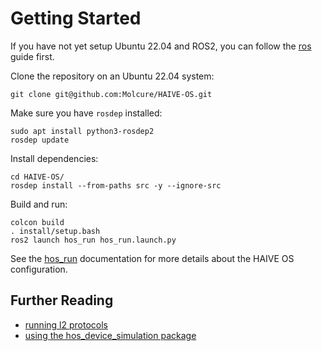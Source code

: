 # Getting Started

If you have not yet setup Ubuntu 22.04 and ROS2, you can follow the [ros](https://github.com/Molcure/HAIVE-OS/blob/master/docs/ros/) guide first.

Clone the repository on an Ubuntu 22.04 system:
```shell
git clone git@github.com:Molcure/HAIVE-OS.git
```

Make sure you have `rosdep` installed:
```shell
sudo apt install python3-rosdep2
rosdep update
```

Install dependencies:
```shell
cd HAIVE-OS/
rosdep install --from-paths src -y --ignore-src
```

Build and run:
```shell
colcon build
. install/setup.bash
ros2 launch hos_run hos_run.launch.py
```

See the [hos_run](https://github.com/Molcure/HAIVE-OS/blob/master/docs/hos_run/) documentation for more details about the HAIVE OS configuration.

## Further Reading

- [running l2 protocols](https://github.com/Molcure/HAIVE-OS/blob/master/docs/getting_started/l2_protocols.md)
- [using the hos_device_simulation package](https://github.com/Molcure/HAIVE-OS/blob/master/docs/gettings_started/device_simulation.md)

